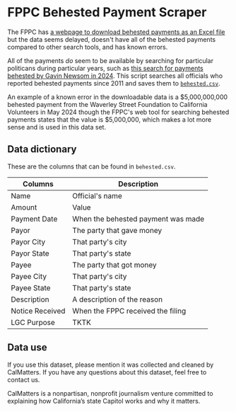 # FPPC Behested Payment Scraper

The FPPC has [a webpage to download behested payments as an Excel file](https://www.fppc.ca.gov/transparency/form-700-filed-by-public-officials/behested-payments.html) but the data seems delayed, doesn't have all of the behested payments compared to other search tools, and has known errors.

All of the payments _do_ seem to be available by searching for particular politicans during particular years, such as [this search for payments behested by Gavin Newsom in 2024](https://dv.fppc.ca.gov/Detail?Year=2024&Name=Newsom,%20Gavin). This script searches all officials who reported behested payments since 2011 and saves them to [`behested.csv`](https://github.com/CalMatters/fppc-behested-payments/blob/main/behested.csv).

An example of a known error in the downloadable data is a $5,000,000,000 behested payment from the Waverley Street Foundation to California Volunteers in May 2024 though the FPPC's web tool for searching behested payments states that the value is $5,000,000, which makes a lot more sense and is used in this data set.

## Data dictionary

These are the columns that can be found in `behested.csv`.

Columns | Description
-- | --
Name | Official's name
Amount | Value
Payment Date | When the behested payment was made
Payor | The party that gave money
Payor City | That party's city
Payor State | That party's state
Payee | The party that got money
Payee City | That party's city
Payee State | That party's state
Description | A description of the reason
Notice Received | When the FPPC received the filing
LGC Purpose | TKTK


## Data use
If you use this dataset, please mention it was collected and cleaned by CalMatters. If you have any questions about this dataset, feel free to contact us.

CalMatters is a nonpartisan, nonprofit journalism venture committed to explaining how California’s state Capitol works and why it matters.
